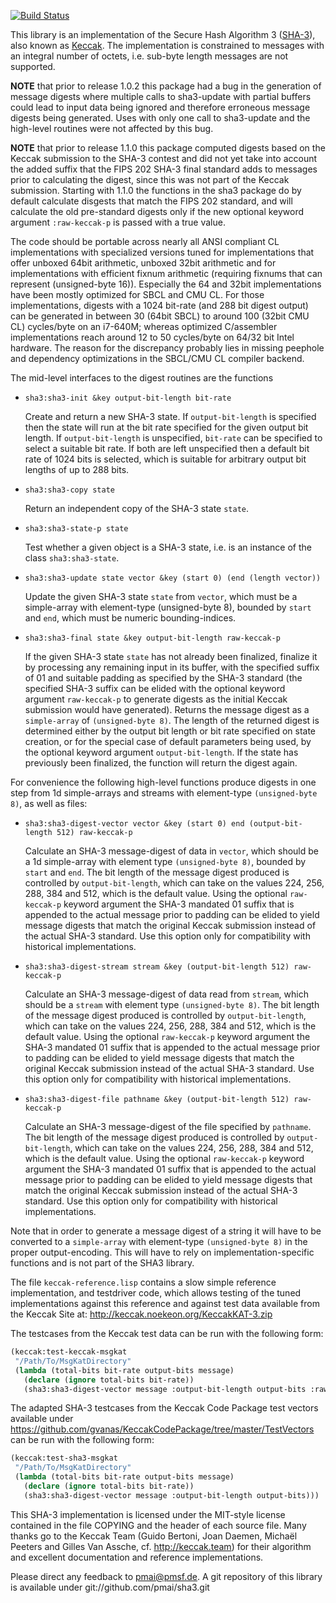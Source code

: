 [![Build Status](https://travis-ci.org/pmai/sha3.svg?branch=master)](https://travis-ci.org/pmai/sha3)

This library is an implementation of the Secure Hash Algorithm 3
([SHA-3][]), also known as [Keccak][].  The implementation is
constrained to messages with an integral number of octets, i.e.
sub-byte length messages are not supported.

**NOTE** that prior to release 1.0.2 this package had a bug in the
generation of message digests where multiple calls to sha3-update
with partial buffers could lead to input data being ignored and
therefore erroneous message digests being generated.  Uses with
only one call to sha3-update and the high-level routines were not
affected by this bug.

**NOTE** that prior to release 1.1.0 this package computed digests
based on the Keccak submission to the SHA-3 contest and did not
yet take into account the added suffix that the FIPS 202 SHA-3
final standard adds to messages prior to calculating the digest,
since this was not part of the Keccak submission.  Starting with
1.1.0 the functions in the sha3 package do by default calculate
disgests that match the FIPS 202 standard, and will calculate
the old pre-standard digests only if the new optional keyword
argument `:raw-keccak-p` is passed with a true value.

The code should be portable across nearly all ANSI compliant CL
implementations with specialized versions tuned for implementations
that offer unboxed 64bit arithmetic, unboxed 32bit arithmetic and for
implementations with efficient fixnum arithmetic (requiring fixnums
that can represent (unsigned-byte 16)).  Especially the 64 and 32bit
implementations have been mostly optimized for SBCL and CMU CL.  For
those implementations, digests with a 1024 bit-rate (and 288 bit
digest output) can be generated in between 30 (64bit SBCL) to around
100 (32bit CMU CL) cycles/byte on an i7-640M; whereas optimized
C/assembler implementations reach around 12 to 50 cycles/byte on 64/32
bit Intel hardware.  The reason for the discrepancy probably lies in
missing peephole and dependency optimizations in the SBCL/CMU CL
compiler backend.

The mid-level interfaces to the digest routines are the functions

- `sha3:sha3-init &key output-bit-length bit-rate`
  
  Create and return a new SHA-3 state.  If `output-bit-length` is
  specified then the state will run at the bit rate specified for the
  given output bit length.  If `output-bit-length` is unspecified,
  `bit-rate` can be specified to select a suitable bit rate.  If both
  are left unspecified then a default bit rate of 1024 bits is
  selected, which is suitable for arbitrary output bit lengths of up
  to 288 bits.

- `sha3:sha3-copy state`
  
  Return an independent copy of the SHA-3 state `state`.

- `sha3:sha3-state-p state`
  
  Test whether a given object is a SHA-3 state, i.e. is an instance of
  the class `sha3:sha3-state`.

- `sha3:sha3-update state vector &key (start 0) (end (length vector))`
  
  Update the given SHA-3 state `state` from `vector`, which must be a
  simple-array with element-type (unsigned-byte 8), bounded by `start`
  and `end`, which must be numeric bounding-indices.

- `sha3:sha3-final state &key output-bit-length raw-keccak-p`
  
  If the given SHA-3 state `state` has not already been finalized,
  finalize it by processing any remaining input in its buffer, with
  the specified suffix of 01 and suitable padding as specified by the
  SHA-3 standard (the specified SHA-3 suffix can be elided with the
  optional keyword argument `raw-keccak-p` to generate digests as the
  initial Keccak submission would have generated).  Returns the
  message digest as a `simple-array` of `(unsigned-byte 8)`.  The
  length of the returned digest is determined either by the output bit
  length or bit rate specified on state creation, or for the special
  case of default parameters being used, by the optional keyword
  argument `output-bit-length`.  If the state has previously been
  finalized, the function will return the digest again.

For convenience the following high-level functions produce digests in
one step from 1d simple-arrays and streams with element-type
`(unsigned-byte 8)`, as well as files:

- `sha3:sha3-digest-vector vector &key (start 0) end (output-bit-length 512) raw-keccak-p`
  
  Calculate an SHA-3 message-digest of data in `vector`, which should
  be a 1d simple-array with element type `(unsigned-byte 8)`, bounded
  by `start` and `end`.  The bit length of the message digest produced
  is controlled by `output-bit-length`, which can take on the values
  224, 256, 288, 384 and 512, which is the default value.  Using the
  optional `raw-keccak-p` keyword argument the SHA-3 mandated 01 suffix
  that is appended to the actual message prior to padding can be elided
  to yield message digests that match the original Keccak submission
  instead of the actual SHA-3 standard.  Use this option only for
  compatibility with historical implementations.

- `sha3:sha3-digest-stream stream &key (output-bit-length 512) raw-keccak-p`
  
  Calculate an SHA-3 message-digest of data read from `stream`, which
  should be a `stream` with element type `(unsigned-byte 8)`. The bit
  length of the message digest produced is controlled by
  `output-bit-length`, which can take on the values 224, 256, 288, 384
  and 512, which is the default value. Using the optional `raw-keccak-p`
  keyword argument the SHA-3 mandated 01 suffix that is appended to the
  actual message prior to padding can be elided to yield message digests
  that match the original Keccak submission instead of the actual SHA-3
  standard.  Use this option only for compatibility with historical
  implementations.  

- `sha3:sha3-digest-file pathname &key (output-bit-length 512) raw-keccak-p`
  
  Calculate an SHA-3 message-digest of the file specified by
  `pathname`.  The bit length of the message digest produced is
  controlled by `output-bit-length`, which can take on the values 224,
  256, 288, 384 and 512, which is the default value. Using the optional
  `raw-keccak-p` keyword argument the SHA-3 mandated 01 suffix that is
  appended to the actual message prior to padding can be elided to yield
  message digests that match the original Keccak submission instead of
  the actual SHA-3 standard.  Use this option only for compatibility
  with historical implementations.

Note that in order to generate a message digest of a string it will
have to be converted to a `simple-array` with element-type
`(unsigned-byte 8)` in the proper output-encoding.  This will have to
rely on implementation-specific functions and is not part of the SHA3
library.

The file `keccak-reference.lisp` contains a slow simple reference
implementation, and testdriver code, which allows testing of the tuned
implementations against this reference and against test data available
from the Keccak Site at: http://keccak.noekeon.org/KeccakKAT-3.zip

The testcases from the Keccak test data can be run with the following
form:

```lisp
(keccak:test-keccak-msgkat 
 "/Path/To/MsgKatDirectory"
 (lambda (total-bits bit-rate output-bits message)
   (declare (ignore total-bits bit-rate))
   (sha3:sha3-digest-vector message :output-bit-length output-bits :raw-keccak-p t)))
```

The adapted SHA-3 testcases from the Keccak Code Package test vectors
available under https://github.com/gvanas/KeccakCodePackage/tree/master/TestVectors
can be run with the following form:

```lisp
(keccak:test-sha3-msgkat 
 "/Path/To/MsgKatDirectory"
 (lambda (total-bits bit-rate output-bits message)
   (declare (ignore total-bits bit-rate))
   (sha3:sha3-digest-vector message :output-bit-length output-bits)))
```

This SHA-3 implementation is licensed under the MIT-style license
contained in the file COPYING and the header of each source file.
Many thanks go to the Keccak Team (Guido Bertoni, Joan Daemen, Michaël
Peeters and Gilles Van Assche, cf. http://keccak.team) for
their algorithm and excellent documentation and reference
implementations.

Please direct any feedback to pmai@pmsf.de.  A git repository of this
library is available under git://github.com/pmai/sha3.git

[SHA-3]: https://en.wikipedia.org/wiki/SHA-3
[Keccak]: https://keccak.team/
